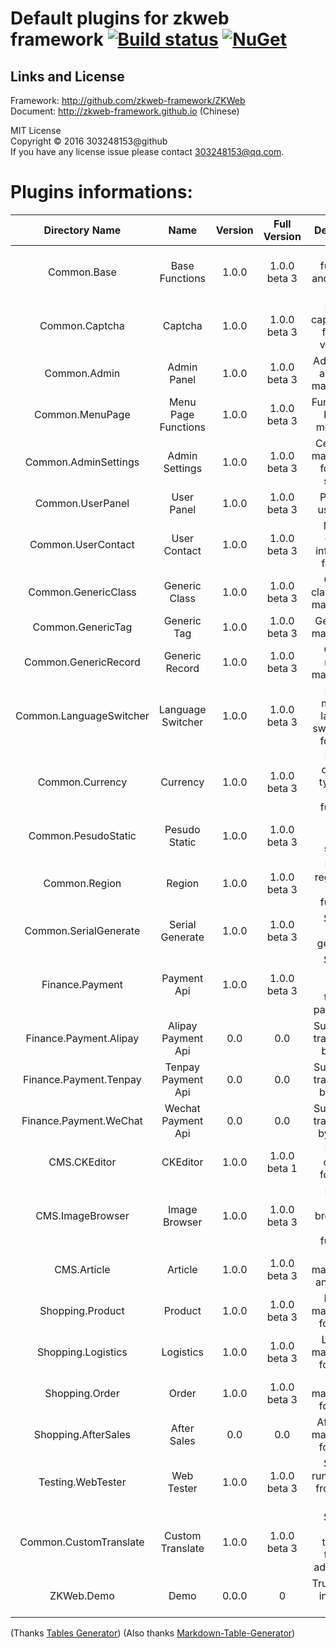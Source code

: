 # Default plugins for zkweb framework [![Build status](https://ci.appveyor.com/api/projects/status/7i8s0vji60j8xcqd?svg=true)](https://ci.appveyor.com/project/303248153/zkweb-plugins) [![NuGet](https://buildstats.info/nuget/ZKWeb.Plugins)](http://www.nuget.org/packages/ZKWeb.Plugins)

## Links and License

Framework: http://github.com/zkweb-framework/ZKWeb<br/>
Document: http://zkweb-framework.github.io (Chinese)<br/>

MIT License<br />
Copyright © 2016 303248153@github<br />
If you have any license issue please contact 303248153@qq.com.

# Plugins informations:<br/>

Directory Name |Name |Version |Full Version |Description
:-----:|:-----:|:-----:|:-----:|:-----:
Common.Base |Base Functions |1.0.0 |1.0.0 beta 3 |Base functions and template pages
Common.Captcha |Captcha |1.0.0 |1.0.0 beta 3 |Provide captcha form field and validation
Common.Admin |Admin Panel |1.0.0 |1.0.0 beta 3 |Admin panel and users management
Common.MenuPage |Menu Page Functions |1.0.0 |1.0.0 beta 3 |Functions for building menu page
Common.AdminSettings |Admin Settings |1.0.0 |1.0.0 beta 3 |Centralized management for admin settings
Common.UserPanel |User Panel |1.0.0 |1.0.0 beta 3 |Pages for user panel
Common.UserContact |User Contact |1.0.0 |1.0.0 beta 3 |Manage contact information for users
Common.GenericClass |Generic Class |1.0.0 |1.0.0 beta 3 |Generic class/catalog management
Common.GenericTag |Generic Tag |1.0.0 |1.0.0 beta 3 |Generic tag management
Common.GenericRecord |Generic Record |1.0.0 |1.0.0 beta 3 |Generic records management
Common.LanguageSwitcher |Language Switcher |1.0.0 |1.0.0 beta 3 |Provide manually language switch menu for visitor
Common.Currency |Currency |1.0.0 |1.0.0 beta 3 |Provide currency types and related functions
Common.PesudoStatic |Pesudo Static |1.0.0 |1.0.0 beta 3 |Pesudo static support
Common.Region |Region |1.0.0 |1.0.0 beta 3 |Provide regions and related functions
Common.SerialGenerate |Serial Generate |1.0.0 |1.0.0 beta 3 |Support serial generation
Finance.Payment |Payment Api |1.0.0 |1.0.0 beta 3 |Support receive money through payment api
Finance.Payment.Alipay |Alipay Payment Api |0.0 |0.0 |Support pay transactions by alipay
Finance.Payment.Tenpay |Tenpay Payment Api |0.0 |0.0 |Support pay transactions by tenpay
Finance.Payment.WeChat |Wechat Payment Api |0.0 |0.0 |Support pay transactions by wechat
CMS.CKEditor |CKEditor |1.0.0 |1.0.0 beta 1 |Provide ckeditor form field
CMS.ImageBrowser |Image Browser |1.0.0 |1.0.0 beta 3 |Provide image browse and upload functions
CMS.Article |Article |1.0.0 |1.0.0 beta 3 |Article management and display
Shopping.Product |Product |1.0.0 |1.0.0 beta 3 |Product management for ec site
Shopping.Logistics |Logistics |1.0.0 |1.0.0 beta 3 |Logistics management for ec site
Shopping.Order |Order |1.0.0 |1.0.0 beta 3 |Order management for ec site
Shopping.AfterSales |After Sales |0.0 |0.0 |After Sales management for ec site
Testing.WebTester |Web Tester |1.0.0 |1.0.0 beta 3 |Support running tests from admin panel
Common.CustomTranslate |Custom Translate |1.0.0 |1.0.0 beta 3 |Support custom translate through admin panel
ZKWeb.Demo |Demo |0.0.0 |0 |Trun website into demo mode 

(Thanks [Tables Generator](http://www.tablesgenerator.com/markdown_tables))
(Also thanks [Markdown-Table-Generator](https://github.com/jakebathman/Markdown-Table-Generator))
